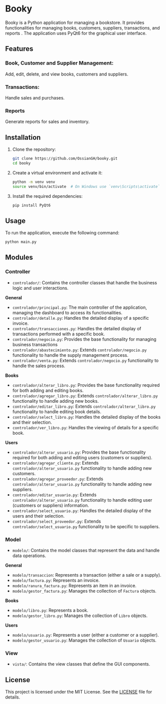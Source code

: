 # Booky

Booky is a Python application for managing a bookstore. It provides functionalities for managing books, customers, suppliers, transactions, and reports  . The application uses PyQt6 for the graphical user interface.

## Features

### Book, Customer and Supplier Management:

Add, edit, delete, and view books, customers and suppliers.

### Transactions:

Handle sales and purchases.

### Reports

Generate reports for sales and inventory.

## Installation

1. Clone the repository:
    ```sh
    git clone https://github.com/OssianGH/booky.git
    cd booky
    ```
2. Create a virtual environment and activate it:
   ```sh
   python -m venv venv
   source venv/bin/activate  # On Windows use `venv\Scripts\activate`
   ```
3. Install the required dependencies:
    ```sh
    pip install PyQt6
    ```

## Usage

To run the application, execute the following command:
```sh
python main.py
```

## Modules

### Controller

- `controlador/`: Contains the controller classes that handle the business logic and user interactions.

**General**

- `controlador/principal.py`: The main controller of the application, managing the dashboard to access its functionalities.
- `controlador/detalle.py`: Handles the detailed display of a specific invoice.
- `controlador/transacciones.py`: Handles the detailed display of transactions performed with a specific book.
- `controlador/negocio.py`: Provides the base functionality for managing business transactions
- `controlador/abastecimiento.py`: Extends `controlador/negocio.py` functionality to handle the supply management process.
- `controlador/venta.py`: Extends `controlador/negocio.py` functionality to handle the sales process.

**Books**

- `controlador/alterar_libro.py`: Provides the base functionality required for both adding and editing books.
- `controlador/agregar_libro.py`: Extends `controlador/alterar_libro.py` functionality to handle adding new books.
- `controlador/editar_libro.py`: Extends `controlador/alterar_libro.py` functionality to handle editing book details.
- `controlador/select_libro.py`: Handles the detailed display of the books and their selection.
- `controlador/ver_libro.py`: Handles the viewing of details for a specific book.

**Users**

- `controlador/alterar_usuario.py`: Provides the base functionality required for both adding and editing users (customers or suppliers).
- `controlador/agregar_cliente.py`: Extends `controlador/alterar_usuario.py` functionality to handle adding new customers.
- `controlador/agregar_proveedor.py`: Extends `controlador/alterar_usuario.py` functionality to handle adding new suppliers.
- `controlador/editar_usuario.py`: Extends `controlador/alterar_usuario.py` functionality to handle editing user (customers or suppliers) information.
- `controlador/select_usuario.py`: Handles the detailed display of the users and their selection.
- `controlador/select_proveedor.py`: Extends `controlador/select_usuario.py` functionality to be specific to suppliers.

### Model

- `modelo/`: Contains the model classes that represent the data and handle data operations.

**General**

- `modelo/transaccion`: Represents a transaction (either a sale or a supply).
- `modelo/factura.py`: Represents an invoice.
- `modelo/ranura_factura.py`: Represents an item in an invoice.
- `modelo/gestor_factura.py`: Manages the collection of `Factura` objects.

**Books**

- `modelo/libro.py`: Represents a book.
- `modelo/gestor_libro.py`: Manages the collection of `Libro` objects.

**Users**

- `modelo/usuario.py`: Represents a user (either a customer or a supplier).
- `modelo/gestor_usuario.py`: Manages the collection of `Usuario` objects.

### View

- `vista/`: Contains the view classes that define the GUI components.

## License

This project is licensed under the MIT License. See the [LICENSE](LICENSE) file for details.
